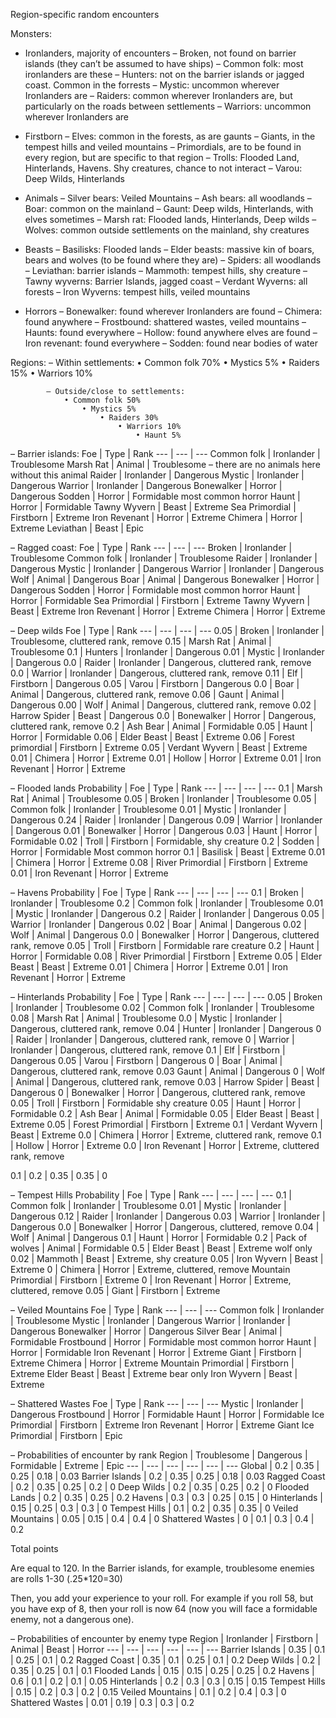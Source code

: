 Region-specific random encounters

Monsters:
- Ironlanders, majority of encounters
– Broken, not found on barrier islands (they can’t be assumed to have ships)
– Common folk: most ironlanders are these
– Hunters: not on the barrier islands or jagged coast. Common in the forrests
– Mystic: uncommon wherever Ironlanders are
– Raiders: common wherever Ironlanders are, but particularly on the roads between settlements
– Warriors: uncommon wherever Ironlanders are

- Firstborn
– Elves: common in the forests, as are gaunts
– Giants, in the tempest hills and veiled mountains
– Primordials, are to be found in every region, but are specific to that region
– Trolls: Flooded Land, Hinterlands, Havens. Shy creatures, chance to not interact
– Varou: Deep Wilds, Hinterlands

- Animals
– Silver bears: Veiled Mountains
– Ash bears: all woodlands
– Boar: common on the mainland
– Gaunt: Deep wilds, Hinterlands, with elves sometimes
– Marsh rat: Flooded lands, Hinterlands, Deep wilds
– Wolves: common outside settlements on the mainland, shy creatures

- Beasts
– Basilisks: Flooded lands
– Elder beasts: massive kin of boars, bears and wolves (to be found where they are)
– Spiders: all woodlands
– Leviathan: barrier islands
– Mammoth: tempest hills, shy creature
– Tawny wyverns: Barrier Islands, jagged coast
– Verdant Wyverns: all forests
– Iron Wyverns: tempest hills, veiled mountains

- Horrors
– Bonewalker: found wherever Ironlanders are found
– Chimera: found anywhere
– Frostbound: shattered wastes, veiled mountains
– Haunts: found everywhere
– Hollow: found anywhere elves are found
– Iron revenant: found everywhere
– Sodden: found near bodies of water

Regions:
– Within settlements:
• Common folk 70%
    • Mystics 5%
        • Raiders 15%
            • Warriors 10%

            – Outside/close to settlements:
                • Common folk 50%
                    • Mystics 5%
                        • Raiders 30%
                            • Warriors 10%
                                • Haunt 5%

– Barrier islands:
Foe | Type | Rank
--- | --- | ---
Common folk | Ironlander | Troublesome
Marsh Rat | Animal | Troublesome – there are no animals here without this animal
Raider | Ironlander | Dangerous
Mystic | Ironlander | Dangerous
Warrior | Ironlander | Dangerous
Bonewalker | Horror | Dangerous
Sodden | Horror | Formidable most common horror
Haunt | Horror | Formidable
Tawny Wyvern | Beast | Extreme
Sea Primordial | Firstborn | Extreme
Iron Revenant | Horror | Extreme
Chimera | Horror | Extreme
Leviathan | Beast | Epic

– Ragged coast:
Foe | Type | Rank
--- | --- | ---
Broken | Ironlander | Troublesome
Common folk | Ironlander | Troublesome
Raider | Ironlander | Dangerous
Mystic | Ironlander | Dangerous
Warrior | Ironlander | Dangerous
Wolf | Animal | Dangerous
Boar | Animal | Dangerous
Bonewalker | Horror | Dangerous
Sodden | Horror | Formidable most common horror
Haunt | Horror | Formidable
Sea Primordial | Firstborn | Extreme
Tawny Wyvern | Beast | Extreme
Iron Revenant | Horror | Extreme
Chimera | Horror | Extreme


– Deep wilds
Foe | Type | Rank
--- | --- | --- | ---
0.05 | Broken | Ironlander | Troublesome, cluttered rank, remove
0.15 | Marsh Rat | Animal | Troublesome
0.1 | Hunters | Ironlander | Dangerous
0.01 | Mystic | Ironlander | Dangerous
0.0 | Raider | Ironlander | Dangerous, cluttered rank, remove
0.0 | Warrior | Ironlander | Dangerous, cluttered rank, remove
0.11 | Elf | Firstborn | Dangerous
0.05 | Varou | Firstborn | Dangerous
0.0 | Boar | Animal | Dangerous, cluttered rank, remove
0.06 | Gaunt | Animal | Dangerous
0.00 | Wolf | Animal | Dangerous, cluttered rank, remove
0.02 | Harrow Spider | Beast | Dangerous
0.0 | Bonewalker | Horror | Dangerous, cluttered rank, remove
0.2 | Ash Bear | Animal | Formidable
0.05 | Haunt | Horror | Formidable
0.06 | Elder Beast | Beast | Extreme
0.06 | Forest primordial | Firstborn | Extreme
0.05 | Verdant Wyvern | Beast | Extreme
0.01 | Chimera | Horror | Extreme
0.01 | Hollow | Horror | Extreme
0.01 | Iron Revenant | Horror | Extreme

– Flooded lands
Probability | Foe | Type | Rank
--- | --- | --- | ---
0.1 | Marsh Rat | Animal | Troublesome
0.05 | Broken | Ironlander | Troublesome
0.05 | Common folk | Ironlander | Troublesome
0.01 | Mystic | Ironlander | Dangerous
0.24 | Raider | Ironlander | Dangerous
0.09 | Warrior | Ironlander | Dangerous
0.01 | Bonewalker | Horror | Dangerous
0.03 | Haunt | Horror | Formidable
0.02 | Troll | Firstborn | Formidable, shy creature
0.2 | Sodden | Horror | Formidable Most common horror
0.1 | Basilisk | Beast | Extreme
0.01 | Chimera | Horror | Extreme
0.08 | River Primordial | Firstborn | Extreme
0.01 | Iron Revenant | Horror | Extreme

– Havens
Probability | Foe | Type | Rank
--- | --- | --- | ---
0.1 | Broken | Ironlander | Troublesome
0.2 | Common folk | Ironlander | Troublesome
0.01 | Mystic | Ironlander | Dangerous
0.2 | Raider | Ironlander | Dangerous
0.05 | Warrior | Ironlander | Dangerous
0.02 | Boar | Animal | Dangerous
0.02 | Wolf | Animal | Dangerous
0.0 | Bonewalker | Horror | Dangerous, cluttered rank, remove
0.05 | Troll | Firstborn | Formidable rare creature
0.2 | Haunt | Horror | Formidable
0.08 | River Primordial | Firstborn | Extreme
0.05 | Elder Beast | Beast | Extreme
0.01 | Chimera | Horror | Extreme
0.01 | Iron Revenant | Horror | Extreme



– Hinterlands
Probability | Foe | Type | Rank
--- | --- | --- | ---
0.05 | Broken | Ironlander | Troublesome
0.02 | Common folk | Ironlander | Troublesome
0.08 | Marsh Rat | Animal | Troublesome
0.0 | Mystic | Ironlander | Dangerous, cluttered rank, remove
0.04 | Hunter | Ironlander | Dangerous
0 | Raider | Ironlander | Dangerous, cluttered rank, remove
0 | Warrior | Ironlander | Dangerous, cluttered rank, remove
0.1 | Elf | Firstborn | Dangerous
0.05 | Varou | Firstborn | Dangerous
0 | Boar | Animal | Dangerous, cluttered rank, remove
0.03 Gaunt | Animal | Dangerous
0 | Wolf | Animal | Dangerous, cluttered rank, remove
0.03 | Harrow Spider | Beast | Dangerous
0 | Bonewalker | Horror | Dangerous, cluttered rank, remove
0.05 | Troll | Firstborn | Formidable shy creature
0.05 | Haunt | Horror | Formidable
0.2 | Ash Bear | Animal | Formidable
0.05 | Elder Beast | Beast | Extreme
0.05 | Forest Primordial | Firstborn | Extreme
0.1 | Verdant Wyvern | Beast | Extreme
0.0 | Chimera | Horror | Extreme, cluttered rank, remove
0.1 | Hollow | Horror | Extreme
0.0 | Iron Revenant | Horror | Extreme, cluttered rank, remove

0.1 | 0.2 | 0.35 | 0.35 | 0

– Tempest Hills
Probability | Foe | Type | Rank
--- | --- | --- | ---
0.1 | Common folk | Ironlander | Troublesome
0.01 | Mystic | Ironlander | Dangerous
0.12 | Raider | Ironlander | Dangerous
0.03 | Warrior | Ironlander | Dangerous
0.0 | Bonewalker | Horror | Dangerous, cluttered, remove
0.04 | Wolf | Animal | Dangerous
0.1 | Haunt | Horror | Formidable
0.2 | Pack of wolves | Animal | Formidable
0.5 | Elder Beast | Beast | Extreme wolf only
0.02 | Mammoth | Beast | Extreme, shy creature
0.05 | Iron Wyvern | Beast | Extreme
0 | Chimera | Horror | Extreme, cluttered, remove
Mountain Primordial | Firstborn | Extreme
0 | Iron Revenant | Horror | Extreme, cluttered, remove
0.05 | Giant | Firstborn | Extreme

– Veiled Mountains
Foe | Type | Rank
--- | --- | ---
Common folk | Ironlander | Troublesome
Mystic | Ironlander | Dangerous
Warrior | Ironlander | Dangerous
Bonewalker | Horror | Dangerous
Silver Bear | Animal | Formidable
Frostbound | Horror | Formidable most common horror
Haunt | Horror | Formidable
Iron Revenant | Horror | Extreme
Giant | Firstborn | Extreme
Chimera | Horror | Extreme
Mountain Primordial | Firstborn | Extreme
Elder Beast | Beast | Extreme bear only
Iron Wyvern | Beast | Extreme

– Shattered Wastes
Foe | Type | Rank
--- | --- | ---
Mystic | Ironlander | Dangerous
Frostbound | Horror | Formidable
Haunt | Horror | Formidable
Ice Primordial | Firstborn | Extreme
Iron Revenant | Horror | Extreme
Giant Ice Primordial | Firstborn | Epic

– Probabilities of encounter by rank
Region | Troublesome | Dangerous | Formidable | Extreme | Epic
--- | --- | --- | --- | --- | ---
Global | 0.2 | 0.35 | 0.25 | 0.18 | 0.03
Barrier Islands | 0.2 | 0.35 | 0.25 | 0.18 | 0.03
Ragged Coast | 0.2 | 0.35 | 0.25 | 0.2 | 0
Deep Wilds | 0.2 | 0.35 | 0.25 | 0.2 | 0
Flooded Lands | 0.2 | 0.35 | 0.25 | 0.2
Havens | 0.3 | 0.3 | 0.25 | 0.15 | 0
Hinterlands | 0.15 | 0.25 | 0.3 | 0.3 | 0
Tempest Hills | 0.1 | 0.2 | 0.35 | 0.35 | 0
Veiled Mountains | 0.05 | 0.15 | 0.4 | 0.4 | 0
Shattered Wastes | 0 | 0.1 | 0.3 | 0.4 | 0.2

Total points

Are equal to 120. In the Barrier islands, for example, troublesome enemies are rolls 1-30 (.25*120=30)

Then, you add your experience to your roll. For example if you roll 58, but you have exp of 8, then your roll is now 64 (now you will face a formidable enemy, not a dangerous one).

– Probabilities of encounter by enemy type 
Region | Ironlander | Firstborn | Animal | Beast | Horror
--- | --- | --- | --- | --- | ---
Barrier Islands | 0.35 | 0.1 | 0.25 | 0.1 | 0.2
Ragged Coast | 0.35 | 0.1 | 0.25 | 0.1 | 0.2
Deep Wilds | 0.2 | 0.35 | 0.25 | 0.1 | 0.1
Flooded Lands | 0.15 | 0.15 | 0.25 | 0.25 | 0.2
Havens | 0.6 | 0.1 | 0.2 | 0.1 | 0.05
Hinterlands | 0.2 | 0.3 | 0.3 | 0.15 | 0.15
Tempest Hills | 0.15 | 0.2 | 0.3 | 0.2 | 0.15
Veiled Mountains | 0.1 | 0.2 | 0.4 | 0.3 | 0
Shattered Wastes | 0.01 | 0.19 | 0.3 | 0.3 | 0.2

